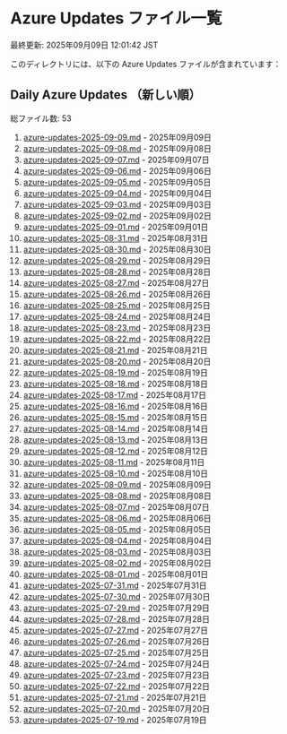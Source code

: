 # Azure Updates ファイル一覧

最終更新: 2025年09月09日 12:01:42 JST

このディレクトリには、以下の Azure Updates ファイルが含まれています：

## Daily Azure Updates （新しい順）

総ファイル数: 53

1. [azure-updates-2025-09-09.md](./azure-updates-2025-09-09.md) - 2025年09月09日
2. [azure-updates-2025-09-08.md](./azure-updates-2025-09-08.md) - 2025年09月08日
3. [azure-updates-2025-09-07.md](./azure-updates-2025-09-07.md) - 2025年09月07日
4. [azure-updates-2025-09-06.md](./azure-updates-2025-09-06.md) - 2025年09月06日
5. [azure-updates-2025-09-05.md](./azure-updates-2025-09-05.md) - 2025年09月05日
6. [azure-updates-2025-09-04.md](./azure-updates-2025-09-04.md) - 2025年09月04日
7. [azure-updates-2025-09-03.md](./azure-updates-2025-09-03.md) - 2025年09月03日
8. [azure-updates-2025-09-02.md](./azure-updates-2025-09-02.md) - 2025年09月02日
9. [azure-updates-2025-09-01.md](./azure-updates-2025-09-01.md) - 2025年09月01日
10. [azure-updates-2025-08-31.md](./azure-updates-2025-08-31.md) - 2025年08月31日
11. [azure-updates-2025-08-30.md](./azure-updates-2025-08-30.md) - 2025年08月30日
12. [azure-updates-2025-08-29.md](./azure-updates-2025-08-29.md) - 2025年08月29日
13. [azure-updates-2025-08-28.md](./azure-updates-2025-08-28.md) - 2025年08月28日
14. [azure-updates-2025-08-27.md](./azure-updates-2025-08-27.md) - 2025年08月27日
15. [azure-updates-2025-08-26.md](./azure-updates-2025-08-26.md) - 2025年08月26日
16. [azure-updates-2025-08-25.md](./azure-updates-2025-08-25.md) - 2025年08月25日
17. [azure-updates-2025-08-24.md](./azure-updates-2025-08-24.md) - 2025年08月24日
18. [azure-updates-2025-08-23.md](./azure-updates-2025-08-23.md) - 2025年08月23日
19. [azure-updates-2025-08-22.md](./azure-updates-2025-08-22.md) - 2025年08月22日
20. [azure-updates-2025-08-21.md](./azure-updates-2025-08-21.md) - 2025年08月21日
21. [azure-updates-2025-08-20.md](./azure-updates-2025-08-20.md) - 2025年08月20日
22. [azure-updates-2025-08-19.md](./azure-updates-2025-08-19.md) - 2025年08月19日
23. [azure-updates-2025-08-18.md](./azure-updates-2025-08-18.md) - 2025年08月18日
24. [azure-updates-2025-08-17.md](./azure-updates-2025-08-17.md) - 2025年08月17日
25. [azure-updates-2025-08-16.md](./azure-updates-2025-08-16.md) - 2025年08月16日
26. [azure-updates-2025-08-15.md](./azure-updates-2025-08-15.md) - 2025年08月15日
27. [azure-updates-2025-08-14.md](./azure-updates-2025-08-14.md) - 2025年08月14日
28. [azure-updates-2025-08-13.md](./azure-updates-2025-08-13.md) - 2025年08月13日
29. [azure-updates-2025-08-12.md](./azure-updates-2025-08-12.md) - 2025年08月12日
30. [azure-updates-2025-08-11.md](./azure-updates-2025-08-11.md) - 2025年08月11日
31. [azure-updates-2025-08-10.md](./azure-updates-2025-08-10.md) - 2025年08月10日
32. [azure-updates-2025-08-09.md](./azure-updates-2025-08-09.md) - 2025年08月09日
33. [azure-updates-2025-08-08.md](./azure-updates-2025-08-08.md) - 2025年08月08日
34. [azure-updates-2025-08-07.md](./azure-updates-2025-08-07.md) - 2025年08月07日
35. [azure-updates-2025-08-06.md](./azure-updates-2025-08-06.md) - 2025年08月06日
36. [azure-updates-2025-08-05.md](./azure-updates-2025-08-05.md) - 2025年08月05日
37. [azure-updates-2025-08-04.md](./azure-updates-2025-08-04.md) - 2025年08月04日
38. [azure-updates-2025-08-03.md](./azure-updates-2025-08-03.md) - 2025年08月03日
39. [azure-updates-2025-08-02.md](./azure-updates-2025-08-02.md) - 2025年08月02日
40. [azure-updates-2025-08-01.md](./azure-updates-2025-08-01.md) - 2025年08月01日
41. [azure-updates-2025-07-31.md](./azure-updates-2025-07-31.md) - 2025年07月31日
42. [azure-updates-2025-07-30.md](./azure-updates-2025-07-30.md) - 2025年07月30日
43. [azure-updates-2025-07-29.md](./azure-updates-2025-07-29.md) - 2025年07月29日
44. [azure-updates-2025-07-28.md](./azure-updates-2025-07-28.md) - 2025年07月28日
45. [azure-updates-2025-07-27.md](./azure-updates-2025-07-27.md) - 2025年07月27日
46. [azure-updates-2025-07-26.md](./azure-updates-2025-07-26.md) - 2025年07月26日
47. [azure-updates-2025-07-25.md](./azure-updates-2025-07-25.md) - 2025年07月25日
48. [azure-updates-2025-07-24.md](./azure-updates-2025-07-24.md) - 2025年07月24日
49. [azure-updates-2025-07-23.md](./azure-updates-2025-07-23.md) - 2025年07月23日
50. [azure-updates-2025-07-22.md](./azure-updates-2025-07-22.md) - 2025年07月22日
51. [azure-updates-2025-07-21.md](./azure-updates-2025-07-21.md) - 2025年07月21日
52. [azure-updates-2025-07-20.md](./azure-updates-2025-07-20.md) - 2025年07月20日
53. [azure-updates-2025-07-19.md](./azure-updates-2025-07-19.md) - 2025年07月19日
